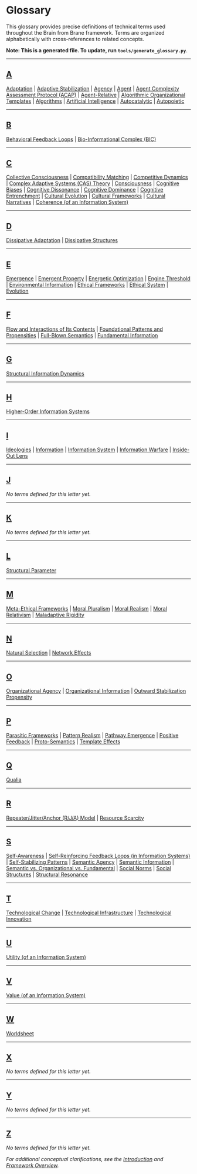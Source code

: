 # Glossary

This glossary provides precise definitions of technical terms used throughout the Brain from Brane framework. Terms are organized alphabetically with cross-references to related concepts.

**Note: This is a generated file. To update, run `tools/generate_glossary.py`**.

---

## [A](glossary/A.md)
[Adaptation](glossary/A.md#adaptation) | [Adaptive Stabilization](glossary/A.md#adaptive-stabilization) | [Agency](glossary/A.md#agency) | [Agent](glossary/A.md#agent) | [Agent Complexity Assessment Protocol (ACAP)](glossary/A.md#agent-complexity-assessment-protocol-acap) | [Agent-Relative](glossary/A.md#agent-relative) | [Algorithmic Organizational Templates](glossary/A.md#algorithmic-organizational-templates) | [Algorithms](glossary/A.md#algorithms) | [Artificial Intelligence](glossary/A.md#artificial-intelligence) | [Autocatalytic](glossary/A.md#autocatalytic) | [Autopoietic](glossary/A.md#autopoietic)

---

## [B](glossary/B.md)
[Behavioral Feedback Loops](glossary/B.md#behavioral-feedback-loops) | [Bio-Informational Complex (BIC)](glossary/B.md#bio-informational-complex-bic)

---

## [C](glossary/C.md)
[Collective Consciousness](glossary/C.md#collective-consciousness) | [Compatibility Matching](glossary/C.md#compatibility-matching) | [Competitive Dynamics](glossary/C.md#competitive-dynamics) | [Complex Adaptive Systems (CAS) Theory](glossary/C.md#complex-adaptive-systems-cas-theory) | [Consciousness](glossary/C.md#consciousness) | [Cognitive Biases](glossary/C.md#cognitive-biases) | [Cognitive Dissonance](glossary/C.md#cognitive-dissonance) | [Cognitive Dominance](glossary/C.md#cognitive-dominance) | [Cognitive Entrenchment](glossary/C.md#cognitive-entrenchment) | [Cultural Evolution](glossary/C.md#cultural-evolution) | [Cultural Frameworks](glossary/C.md#cultural-frameworks) | [Cultural Narratives](glossary/C.md#cultural-narratives) | [Coherence (of an Information System)](glossary/C.md#coherence-of-an-information-system)

---

## [D](glossary/D.md)
[Dissipative Adaptation](glossary/D.md#dissipative-adaptation) | [Dissipative Structures](glossary/D.md#dissipative-structures)

---

## [E](glossary/E.md)
[Emergence](glossary/E.md#emergence) | [Emergent Property](glossary/E.md#emergent-property) | [Energetic Optimization](glossary/E.md#energetic-optimization) | [Engine Threshold](glossary/E.md#engine-threshold) | [Environmental Information](glossary/E.md#environmental-information) | [Ethical Frameworks](glossary/E.md#ethical-frameworks) | [Ethical System](glossary/E.md#ethical-system) | [Evolution](glossary/E.md#evolution)

---

## [F](glossary/F.md)
[Flow and Interactions of Its Contents](glossary/F.md#flow-and-interactions-of-its-contents) | [Foundational Patterns and Propensities](glossary/F.md#foundational-patterns-and-propensities) | [Full-Blown Semantics](glossary/F.md#full-blown-semantics) | [Fundamental Information](glossary/F.md#fundamental-information)

---

## [G](glossary/G.md)
[Structural Information Dynamics](glossary/G.md#structural-information-dynamics)

---

## [H](glossary/H.md)
[Higher-Order Information Systems](glossary/H.md#higher-order-information-systems)

---

## [I](glossary/I.md)
[Ideologies](glossary/I.md#ideologies) | [Information](glossary/I.md#information) | [Information System](glossary/I.md#information-system) | [Information Warfare](glossary/I.md#information-warfare) | [Inside-Out Lens](glossary/I.md#inside-out-lens)

---

## [J](glossary/J.md)
*No terms defined for this letter yet.*

---

## [K](glossary/K.md)
*No terms defined for this letter yet.*

---

## [L](glossary/L.md)
[Structural Parameter](glossary/L.md#structural-parameter)

---

## [M](glossary/M.md)
[Meta-Ethical Frameworks](glossary/M.md#meta-ethical-frameworks) | [Moral Pluralism](glossary/M.md#moral-pluralism) | [Moral Realism](glossary/M.md#moral-realism) | [Moral Relativism](glossary/M.md#moral-relativism) | [Maladaptive Rigidity](glossary/M.md#maladaptive-rigidity)

---

## [N](glossary/N.md)
[Natural Selection](glossary/N.md#natural-selection) | [Network Effects](glossary/N.md#network-effects)

---

## [O](glossary/O.md)
[Organizational Agency](glossary/O.md#organizational-agency) | [Organizational Information](glossary/O.md#organizational-information) | [Outward Stabilization Propensity](glossary/O.md#outward-stabilization-propensity)

---

## [P](glossary/P.md)
[Parasitic Frameworks](glossary/P.md#parasitic-frameworks) | [Pattern Realism](glossary/P.md#pattern-realism) | [Pathway Emergence](glossary/P.md#pathway-emergence) | [Positive Feedback](glossary/P.md#positive-feedback) | [Proto-Semantics](glossary/P.md#proto-semantics) | [Template Effects](glossary/P.md#template-effects)

---

## [Q](glossary/Q.md)
[Qualia](glossary/Q.md#qualia)

---

## [R](glossary/R.md)
[Repeater/Jitter/Anchor (R/J/A) Model](glossary/R.md#repeaterjitteranchor-rja-model) | [Resource Scarcity](glossary/R.md#resource-scarcity)

---

## [S](glossary/S.md)
[Self-Awareness](glossary/S.md#self-awareness) | [Self-Reinforcing Feedback Loops (in Information Systems)](glossary/S.md#self-reinforcing-feedback-loops-in-information-systems) | [Self-Stabilizing Patterns](glossary/S.md#self-stabilizing-patterns) | [Semantic Agency](glossary/S.md#semantic-agency) | [Semantic Information](glossary/S.md#semantic-information) | [Semantic vs. Organizational vs. Fundamental](glossary/S.md#semantic-vs-organizational-vs-fundamental) | [Social Norms](glossary/S.md#social-norms) | [Social Structures](glossary/S.md#social-structures) | [Structural Resonance](glossary/S.md#structural-resonance)

---

## [T](glossary/T.md)
[Technological Change](glossary/T.md#technological-change) | [Technological Infrastructure](glossary/T.md#technological-infrastructure) | [Technological Innovation](glossary/T.md#technological-innovation)

---

## [U](glossary/U.md)
[Utility (of an Information System)](glossary/U.md#utility-of-an-information-system)

---

## [V](glossary/V.md)
[Value (of an Information System)](glossary/V.md#value-of-an-information-system)

---

## [W](glossary/W.md)
[Worldsheet](glossary/W.md#worldsheet)

---

## [X](glossary/X.md)
*No terms defined for this letter yet.*

---

## [Y](glossary/Y.md)
*No terms defined for this letter yet.*

---

## [Z](glossary/Z.md)
*No terms defined for this letter yet.*

*For additional conceptual clarifications, see the [Introduction](01-pattern-realism/1-pattern-realism.md) and [Framework Overview](../README.md).*
